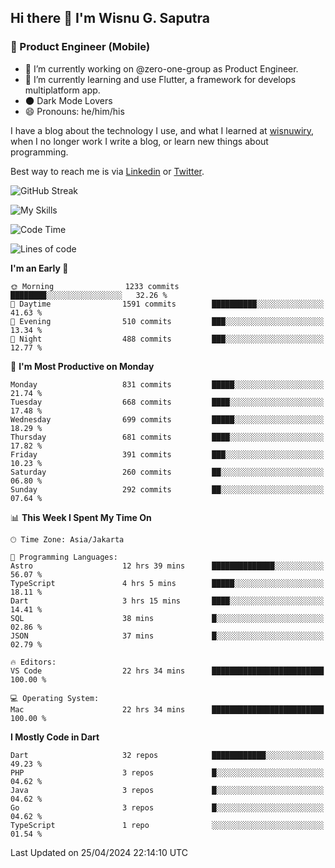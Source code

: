 ## Hi there 👋 I'm Wisnu G. Saputra

### :mobile_phone_off: Product Engineer (Mobile)

- 🔭 I’m currently working on @zero-one-group as Product Engineer.
- 🌱 I’m currently learning and use Flutter, a framework for develops multiplatform app.
- 🌑 Dark Mode Lovers
- 😄 Pronouns: he/him/his

I have a blog about the technology I use, and what I learned at [wisnuwiry](https://wisnuwiry.space/), when I no longer work I write a blog, or learn new things about programming.

Best way to reach me is via [Linkedin](https://www.linkedin.com/in/wisnu-saputra/) or [Twitter](https://twitter.com/wisnuwiry).

![GitHub Streak](https://streak-stats.demolab.com?user=wisnuwiry&theme=dark&hide_border=true)

![My Skills](https://skillicons.dev/icons?i=dart,flutter,kotlin,swift,go,js,css,neovim,git,linux&perline=5)

<!--START_SECTION:waka-->
![Code Time](http://img.shields.io/badge/Code%20Time-1%2C203%20hrs%2047%20mins-blue)

![Lines of code](https://img.shields.io/badge/From%20Hello%20World%20I%27ve%20Written-4.4%20million%20lines%20of%20code-blue)

**I'm an Early 🐤** 

```text
🌞 Morning                1233 commits        ████████░░░░░░░░░░░░░░░░░   32.26 % 
🌆 Daytime                1591 commits        ██████████░░░░░░░░░░░░░░░   41.63 % 
🌃 Evening                510 commits         ███░░░░░░░░░░░░░░░░░░░░░░   13.34 % 
🌙 Night                  488 commits         ███░░░░░░░░░░░░░░░░░░░░░░   12.77 % 
```
📅 **I'm Most Productive on Monday** 

```text
Monday                   831 commits         █████░░░░░░░░░░░░░░░░░░░░   21.74 % 
Tuesday                  668 commits         ████░░░░░░░░░░░░░░░░░░░░░   17.48 % 
Wednesday                699 commits         █████░░░░░░░░░░░░░░░░░░░░   18.29 % 
Thursday                 681 commits         ████░░░░░░░░░░░░░░░░░░░░░   17.82 % 
Friday                   391 commits         ███░░░░░░░░░░░░░░░░░░░░░░   10.23 % 
Saturday                 260 commits         ██░░░░░░░░░░░░░░░░░░░░░░░   06.80 % 
Sunday                   292 commits         ██░░░░░░░░░░░░░░░░░░░░░░░   07.64 % 
```


📊 **This Week I Spent My Time On** 

```text
🕑︎ Time Zone: Asia/Jakarta

💬 Programming Languages: 
Astro                    12 hrs 39 mins      ██████████████░░░░░░░░░░░   56.07 % 
TypeScript               4 hrs 5 mins        █████░░░░░░░░░░░░░░░░░░░░   18.11 % 
Dart                     3 hrs 15 mins       ████░░░░░░░░░░░░░░░░░░░░░   14.41 % 
SQL                      38 mins             █░░░░░░░░░░░░░░░░░░░░░░░░   02.86 % 
JSON                     37 mins             █░░░░░░░░░░░░░░░░░░░░░░░░   02.79 % 

🔥 Editors: 
VS Code                  22 hrs 34 mins      █████████████████████████   100.00 % 

💻 Operating System: 
Mac                      22 hrs 34 mins      █████████████████████████   100.00 % 
```

**I Mostly Code in Dart** 

```text
Dart                     32 repos            ████████████░░░░░░░░░░░░░   49.23 % 
PHP                      3 repos             █░░░░░░░░░░░░░░░░░░░░░░░░   04.62 % 
Java                     3 repos             █░░░░░░░░░░░░░░░░░░░░░░░░   04.62 % 
Go                       3 repos             █░░░░░░░░░░░░░░░░░░░░░░░░   04.62 % 
TypeScript               1 repo              ░░░░░░░░░░░░░░░░░░░░░░░░░   01.54 % 
```




 Last Updated on 25/04/2024 22:14:10 UTC
<!--END_SECTION:waka-->
